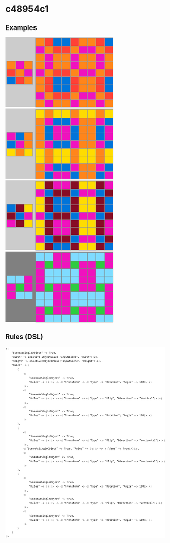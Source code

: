 # c48954c1

## Examples

![ARC examples for c48954c1](examples.png?raw=true)

## Rules (DSL)

![DSL rules for c48954c1](rules.png?raw=true)

